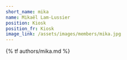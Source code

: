 ```yaml
---
short_name: mika
name: Mikaël Lam-Lussier
position: Kiosk
position_fr: Kiosk 
image_link: /assets/images/members/mika.jpg
---
```

{% tf authors/mika.md %}